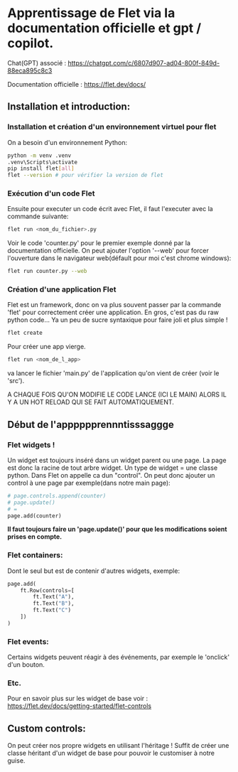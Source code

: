 # Apprentissage de Flet via la documentation officielle et gpt / copilot.
Chat(GPT) associé : https://chatgpt.com/c/6807d907-ad04-800f-849d-88eca895c8c3

Documentation officielle : https://flet.dev/docs/

## Installation et introduction:
### Installation et création d'un environnement virtuel pour flet
On a besoin d'un environnement Python:
```bash
python -m venv .venv
.venv\Scripts\activate
pip install flet[all]
flet --version # pour vérifier la version de flet
```

### Exécution d'un code Flet

Ensuite pour executer un code écrit avec Flet, il faut l'executer avec la commande suivante:
```bash
flet run <nom_du_fichier>.py
```
Voir le code 'counter.py' pour le premier exemple donné par la documentation officielle.
On peut ajouter l'option '--web' pour forcer l'ouverture dans le navigateur web(défault pour moi c'est chrome windows):
```bash
flet run counter.py --web
```

### Création d'une application Flet
Flet est un framework, donc on va plus souvent passer par la commande 'flet' pour correctement créer une application.
En gros, c'est pas du raw python code... Ya un peu de sucre syntaxique pour faire joli et plus simple !

```bash
flet create
```
Pour créer une app vierge.
```bash
flet run <nom_de_l_app>
``` 
va lancer le fichier 'main.py' de l'application qu'on vient de créer (voir le 'src').

A CHAQUE FOIS QU'ON MODIFIE LE CODE LANCE (ICI LE MAIN) ALORS IL Y A UN HOT RELOAD QUI SE FAIT AUTOMATIQUEMENT.




## Début de l'apppppprennntisssaggge
### Flet widgets !
Un widget est toujours inséré dans un widget parent ou une page. La page est donc la racine de tout arbre widget.
Un type de widget = une classe python.
Dans Flet on appelle ca dun "control".
On peut donc ajouter un control à une page par exemple(dans notre main page):
```python
# page.controls.append(counter)
# page.update()
# =
page.add(counter)
```

**Il faut toujours faire un 'page.update()' pour que les modifications soient prises en compte.**

### Flet containers:
Dont le seul but est de contenir d'autres widgets, exemple:
```python
page.add(
    ft.Row(controls=[
        ft.Text("A"),
        ft.Text("B"),
        ft.Text("C")
    ])
)
```

### Flet events:
Certains widgets peuvent réagir à des événements, par exemple le 'onclick' d'un bouton.

### Etc.
Pour en savoir plus sur les widget de base voir : https://flet.dev/docs/getting-started/flet-controls





## Custom controls:
On peut créer nos propre widgets en utilisant l'héritage !
Suffit de créer une classe héritant d'un widget de base pour pouvoir le customiser à notre guise.